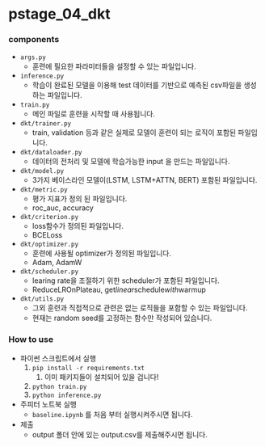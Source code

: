 # pstage_04_dkt

### components
- `args.py`
	- 훈련에 필요한 파라미터들을 설정할 수 있는 파일입니다.
- `inference.py`
	- 학습이 완료된 모델을 이용해 test 데이터를 기반으로 예측된 csv파일을 생성하는 파일입니다.
- `train.py`
	- 메인 파일로 훈련을 시작할 때 사용됩니다.
- `dkt/trainer.py`
	- train, validation 등과 같은 실제로 모델이 훈련이 되는 로직이 포함된 파일입니다.
- `dkt/dataloader.py`
	- 데이터의 전처리 및 모델에 학습가능한 input 을 만드는 파일입니다.
- `dkt/model.py`
	- 3가지 베이스라인 모델이(LSTM, LSTM+ATTN, BERT) 포함된 파일입니다.
- `dkt/metric.py`
	- 평가 지표가 정의 된 파일입니다.
	- roc_auc, accuracy
- `dkt/criterion.py`
	- loss함수가 정의된 파일입니다.
	- BCELoss
- `dkt/optimizer.py`
	- 훈련에 사용될 optimizer가 정의된 파일입니다.
	- Adam, AdamW
- `dkt/scheduler.py`
	- learing rate을 조절하기 위한 scheduler가 포함된 파일입니다.
	- ReduceLROnPlateau, get*linear*schedule*with*warmup
- `dkt/utils.py`
	- 그외 훈련과 직접적으로 관련은 없는 로직들을 포함할 수 있는 파일입니다.
	- 현재는 random seed를 고정하는 함수만 작성되어 있습니다.

### How to use

- 파이썬 스크립트에서 실행
	1. `pip install -r requirements.txt`
		1. 이미 패키지들이 설치되어 있을 겁니다!
	2. `python train.py`
	3. `python inference.py`
- 주피터 노트북 실행
	- `baseline.ipynb` 를 처음 부터 실행시켜주시면 됩니다.
- 제출
	- output 폴더 안에 있는 output.csv를 제출해주시면 됩니다.